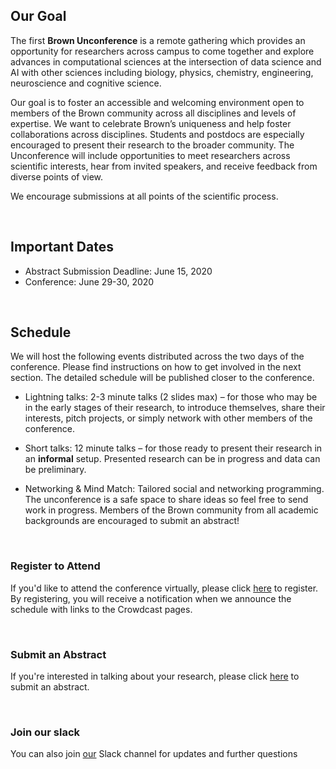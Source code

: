 ## Our Goal  

The first **Brown Unconference** is a remote gathering which provides an opportunity for researchers across campus to come together and explore advances in computational sciences at the intersection of data science and AI with other sciences including biology, physics, chemistry, engineering,  neuroscience and cognitive science.

Our goal is to foster an accessible and welcoming environment open to members of the Brown community across all disciplines and levels of expertise. We want to celebrate Brown’s uniqueness and help foster collaborations across disciplines.  Students and postdocs are especially encouraged to present their research to the broader community. The Unconference will include opportunities to meet researchers across scientific interests, hear from invited speakers, and receive feedback from diverse points of view.

We encourage submissions at all points of the scientific process.

&nbsp;

## Important Dates


* Abstract Submission Deadline: June 15, 2020
* Conference: June 29-30, 2020

&nbsp;

## Schedule 

We will host the following events distributed across the two days of the conference. Please find instructions on how to get involved in the next section. The detailed schedule will be published closer to the conference. 

* Lightning talks: 2-3 minute talks (2 slides max) – for those who may be in the early stages of their research, to introduce themselves, share their interests, pitch projects, or simply network with other members of the conference.

* Short talks: 12 minute talks – for those ready to present their research in an **informal** setup. Presented research can be in progress and data can be preliminary.


* Networking & Mind Match: Tailored social and networking programming.
The unconference is a safe space to share ideas so feel free to send work in progress. Members of the Brown community from all academic backgrounds are encouraged to submit an abstract!

&nbsp;

### Register to Attend
If you'd like to attend the conference virtually, please click [here](https://forms.gle/KWE3hSjzj956bLUa8) to register. By registering, you will receive a notification when we announce the schedule with links to the Crowdcast pages.

&nbsp;

### Submit an Abstract 
If you're interested in talking about your research, please click [here](https://forms.gle/MFgdotPbG68vgyMA6) to submit an abstract.

&nbsp;

### Join our slack 
You can also join [our](https://innovation-carney.slack.com/archives/C0158NZ6CCQ) Slack channel for updates and further questions


  


    